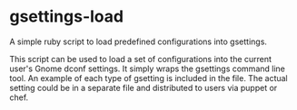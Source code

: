gsettings-load
==============

A simple ruby script to load predefined configurations into gsettings.

This script can be used to load a set of configurations into the current user's Gnome dconf settings. It simply wraps the gsettings command line tool.
An example of each type of gsetting is included in the file. The actual setting could be in a separate file and distributed to users via puppet or chef.